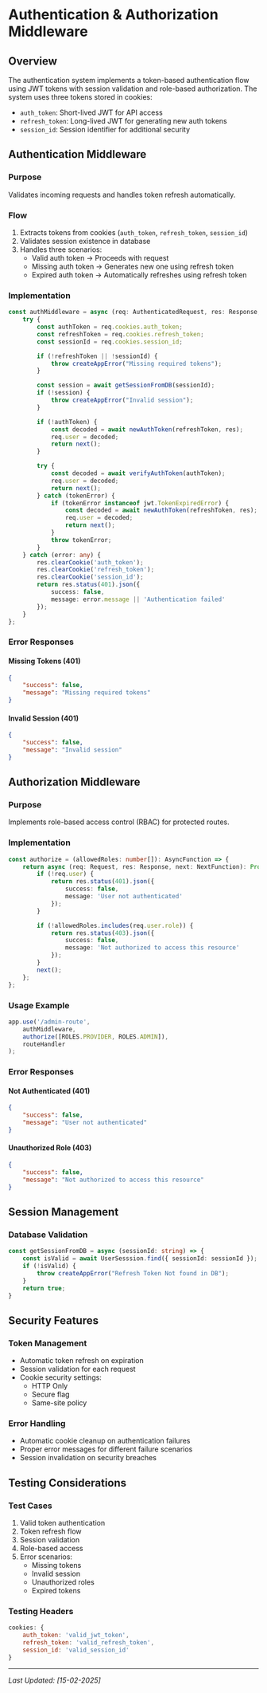 # Authentication & Authorization Middleware

## Overview

The authentication system implements a token-based authentication flow using JWT tokens with session validation and role-based authorization. The system uses three tokens stored in cookies:

- `auth_token`: Short-lived JWT for API access
- `refresh_token`: Long-lived JWT for generating new auth tokens
- `session_id`: Session identifier for additional security

## Authentication Middleware

### Purpose

Validates incoming requests and handles token refresh automatically.

### Flow

1. Extracts tokens from cookies (`auth_token`, `refresh_token`, `session_id`)
2. Validates session existence in database
3. Handles three scenarios:
   - Valid auth token → Proceeds with request
   - Missing auth token → Generates new one using refresh token
   - Expired auth token → Automatically refreshes using refresh token

### Implementation

```typescript
const authMiddleware = async (req: AuthenticatedRequest, res: Response, next: NextFunction) => {
    try {
        const authToken = req.cookies.auth_token;
        const refreshToken = req.cookies.refresh_token;
        const sessionId = req.cookies.session_id;

        if (!refreshToken || !sessionId) {
            throw createAppError("Missing required tokens");
        }

        const session = await getSessionFromDB(sessionId);
        if (!session) {
            throw createAppError("Invalid session");
        }

        if (!authToken) {
            const decoded = await newAuthToken(refreshToken, res);
            req.user = decoded;
            return next();
        }

        try {
            const decoded = await verifyAuthToken(authToken);
            req.user = decoded;
            return next();
        } catch (tokenError) {
            if (tokenError instanceof jwt.TokenExpiredError) {
                const decoded = await newAuthToken(refreshToken, res);
                req.user = decoded;
                return next();
            }
            throw tokenError;
        }
    } catch (error: any) {
        res.clearCookie('auth_token');
        res.clearCookie('refresh_token');
        res.clearCookie('session_id');
        return res.status(401).json({
            success: false,
            message: error.message || 'Authentication failed'
        });
    }
};
```

### Error Responses

#### Missing Tokens (401)
```json
{
    "success": false,
    "message": "Missing required tokens"
}
```

#### Invalid Session (401)
```json
{
    "success": false,
    "message": "Invalid session"
}
```

## Authorization Middleware

### Purpose

Implements role-based access control (RBAC) for protected routes.

### Implementation

```typescript
const authorize = (allowedRoles: number[]): AsyncFunction => {
    return async (req: Request, res: Response, next: NextFunction): Promise => {
        if (!req.user) {
            return res.status(401).json({
                success: false,
                message: 'User not authenticated'
            });
        }

        if (!allowedRoles.includes(req.user.role)) {
            return res.status(403).json({
                success: false,
                message: 'Not authorized to access this resource'
            });
        }
        next();
    };
};
```

### Usage Example

```typescript
app.use('/admin-route', 
    authMiddleware,
    authorize([ROLES.PROVIDER, ROLES.ADMIN]),
    routeHandler
);
```

### Error Responses

#### Not Authenticated (401)
```json
{
    "success": false,
    "message": "User not authenticated"
}
```

#### Unauthorized Role (403)
```json
{
    "success": false,
    "message": "Not authorized to access this resource"
}
```

## Session Management

### Database Validation

```typescript
const getSessionFromDB = async (sessionId: string) => {
    const isValid = await UserSesssion.find({ sessionId: sessionId });
    if (!isValid) {
        throw createAppError("Refresh Token Not found in DB");
    }
    return true;
}
```

## Security Features

### Token Management
- Automatic token refresh on expiration
- Session validation for each request
- Cookie security settings:
  - HTTP Only
  - Secure flag
  - Same-site policy

### Error Handling
- Automatic cookie cleanup on authentication failures
- Proper error messages for different failure scenarios
- Session invalidation on security breaches

## Testing Considerations

### Test Cases
1. Valid token authentication
2. Token refresh flow
3. Session validation
4. Role-based access
5. Error scenarios:
   - Missing tokens
   - Invalid session
   - Unauthorized roles
   - Expired tokens

### Testing Headers
```javascript
cookies: {
    auth_token: 'valid_jwt_token',
    refresh_token: 'valid_refresh_token',
    session_id: 'valid_session_id'
}
```

---

*Last Updated: [15-02-2025]*